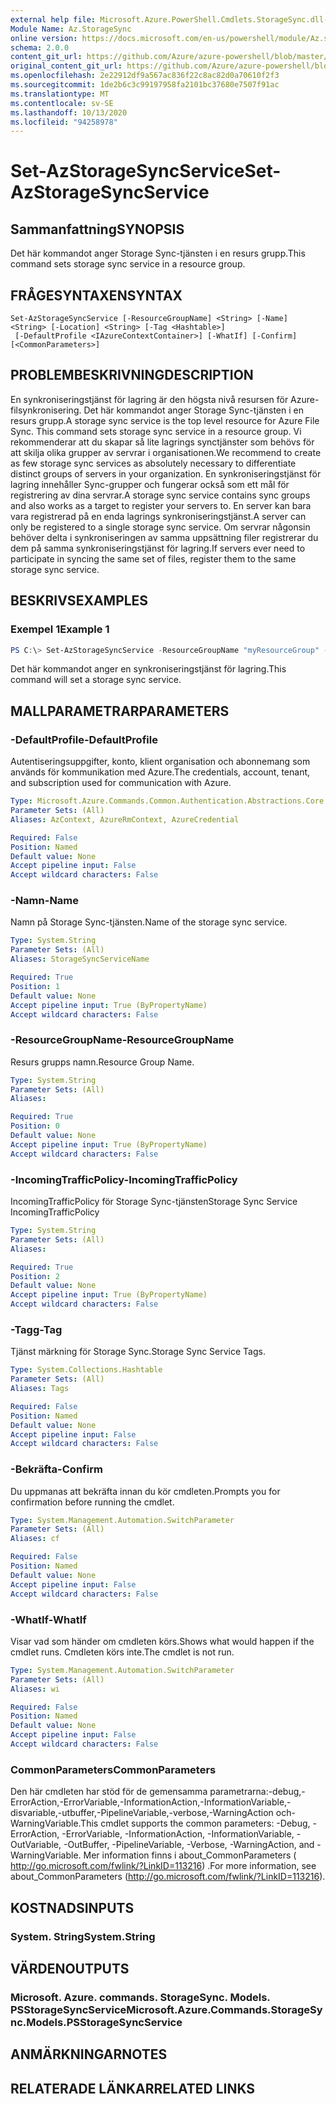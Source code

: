 ```yaml
---
external help file: Microsoft.Azure.PowerShell.Cmdlets.StorageSync.dll-Help.xml
Module Name: Az.StorageSync
online version: https://docs.microsoft.com/en-us/powershell/module/Az.storagesync/set-Azstoragesyncservice
schema: 2.0.0
content_git_url: https://github.com/Azure/azure-powershell/blob/master/src/StorageSync/StorageSync/help/Set-AzStorageSyncService.md
original_content_git_url: https://github.com/Azure/azure-powershell/blob/master/src/StorageSync/StorageSync/help/Set-AzStorageSyncService.md
ms.openlocfilehash: 2e22912df9a567ac836f22c8ac82d0a70610f2f3
ms.sourcegitcommit: 1de2b6c3c99197958fa2101bc37680e7507f91ac
ms.translationtype: MT
ms.contentlocale: sv-SE
ms.lasthandoff: 10/13/2020
ms.locfileid: "94258978"
---
```

# <span data-ttu-id="cc175-101">Set-AzStorageSyncService</span><span class="sxs-lookup"><span data-stu-id="cc175-101">Set-AzStorageSyncService</span></span>

## <span data-ttu-id="cc175-102">Sammanfattning</span><span class="sxs-lookup"><span data-stu-id="cc175-102">SYNOPSIS</span></span>
<span data-ttu-id="cc175-103">Det här kommandot anger Storage Sync-tjänsten i en resurs grupp.</span><span class="sxs-lookup"><span data-stu-id="cc175-103">This command sets storage sync service in a resource group.</span></span>

## <span data-ttu-id="cc175-104">FRÅGESYNTAXEN</span><span class="sxs-lookup"><span data-stu-id="cc175-104">SYNTAX</span></span>

```
Set-AzStorageSyncService [-ResourceGroupName] <String> [-Name] <String> [-Location] <String> [-Tag <Hashtable>]
 [-DefaultProfile <IAzureContextContainer>] [-WhatIf] [-Confirm] [<CommonParameters>]
```

## <span data-ttu-id="cc175-105">PROBLEMBESKRIVNING</span><span class="sxs-lookup"><span data-stu-id="cc175-105">DESCRIPTION</span></span>
<span data-ttu-id="cc175-106">En synkroniseringstjänst för lagring är den högsta nivå resursen för Azure-filsynkronisering. Det här kommandot anger Storage Sync-tjänsten i en resurs grupp.</span><span class="sxs-lookup"><span data-stu-id="cc175-106">A storage sync service is the top level resource for Azure File Sync. This command sets storage sync service in a resource group.</span></span> <span data-ttu-id="cc175-107">Vi rekommenderar att du skapar så lite lagrings synctjänster som behövs för att skilja olika grupper av servrar i organisationen.</span><span class="sxs-lookup"><span data-stu-id="cc175-107">We recommend to create as few storage sync services as absolutely necessary to differentiate distinct groups of servers in your organization.</span></span> <span data-ttu-id="cc175-108">En synkroniseringstjänst för lagring innehåller Sync-grupper och fungerar också som ett mål för registrering av dina servrar.</span><span class="sxs-lookup"><span data-stu-id="cc175-108">A storage sync service contains sync groups and also works as a target to register your servers to.</span></span> <span data-ttu-id="cc175-109">En server kan bara vara registrerad på en enda lagrings synkroniseringstjänst.</span><span class="sxs-lookup"><span data-stu-id="cc175-109">A server can only be registered to a single storage sync service.</span></span> <span data-ttu-id="cc175-110">Om servrar någonsin behöver delta i synkroniseringen av samma uppsättning filer registrerar du dem på samma synkroniseringstjänst för lagring.</span><span class="sxs-lookup"><span data-stu-id="cc175-110">If servers ever need to participate in syncing the same set of files, register them to the same storage sync service.</span></span>

## <span data-ttu-id="cc175-111">BESKRIVS</span><span class="sxs-lookup"><span data-stu-id="cc175-111">EXAMPLES</span></span>

### <span data-ttu-id="cc175-112">Exempel 1</span><span class="sxs-lookup"><span data-stu-id="cc175-112">Example 1</span></span>
```powershell
PS C:\> Set-AzStorageSyncService -ResourceGroupName "myResourceGroup" -StorageSyncServiceName "myStorageSyncServiceName" -IncomingTrafficPolicy "AllowAllTraffic"
```

<span data-ttu-id="cc175-113">Det här kommandot anger en synkroniseringstjänst för lagring.</span><span class="sxs-lookup"><span data-stu-id="cc175-113">This command will set a storage sync service.</span></span>

## <span data-ttu-id="cc175-114">MALLPARAMETRAR</span><span class="sxs-lookup"><span data-stu-id="cc175-114">PARAMETERS</span></span>

### <span data-ttu-id="cc175-115">-DefaultProfile</span><span class="sxs-lookup"><span data-stu-id="cc175-115">-DefaultProfile</span></span>
<span data-ttu-id="cc175-116">Autentiseringsuppgifter, konto, klient organisation och abonnemang som används för kommunikation med Azure.</span><span class="sxs-lookup"><span data-stu-id="cc175-116">The credentials, account, tenant, and subscription used for communication with Azure.</span></span>

```yaml
Type: Microsoft.Azure.Commands.Common.Authentication.Abstractions.Core.IAzureContextContainer
Parameter Sets: (All)
Aliases: AzContext, AzureRmContext, AzureCredential

Required: False
Position: Named
Default value: None
Accept pipeline input: False
Accept wildcard characters: False
```
### <span data-ttu-id="cc175-117">-Namn</span><span class="sxs-lookup"><span data-stu-id="cc175-117">-Name</span></span>
<span data-ttu-id="cc175-118">Namn på Storage Sync-tjänsten.</span><span class="sxs-lookup"><span data-stu-id="cc175-118">Name of the storage sync service.</span></span>

```yaml
Type: System.String
Parameter Sets: (All)
Aliases: StorageSyncServiceName

Required: True
Position: 1
Default value: None
Accept pipeline input: True (ByPropertyName)
Accept wildcard characters: False
```

### <span data-ttu-id="cc175-119">-ResourceGroupName</span><span class="sxs-lookup"><span data-stu-id="cc175-119">-ResourceGroupName</span></span>
<span data-ttu-id="cc175-120">Resurs grupps namn.</span><span class="sxs-lookup"><span data-stu-id="cc175-120">Resource Group Name.</span></span>

```yaml
Type: System.String
Parameter Sets: (All)
Aliases:

Required: True
Position: 0
Default value: None
Accept pipeline input: True (ByPropertyName)
Accept wildcard characters: False
```

### <span data-ttu-id="cc175-121">-IncomingTrafficPolicy</span><span class="sxs-lookup"><span data-stu-id="cc175-121">-IncomingTrafficPolicy</span></span>
<span data-ttu-id="cc175-122">IncomingTrafficPolicy för Storage Sync-tjänsten</span><span class="sxs-lookup"><span data-stu-id="cc175-122">Storage Sync Service IncomingTrafficPolicy</span></span>

```yaml
Type: System.String
Parameter Sets: (All)
Aliases:

Required: True
Position: 2
Default value: None
Accept pipeline input: True (ByPropertyName)
Accept wildcard characters: False
```

### <span data-ttu-id="cc175-123">-Tagg</span><span class="sxs-lookup"><span data-stu-id="cc175-123">-Tag</span></span>
<span data-ttu-id="cc175-124">Tjänst märkning för Storage Sync.</span><span class="sxs-lookup"><span data-stu-id="cc175-124">Storage Sync Service Tags.</span></span>

```yaml
Type: System.Collections.Hashtable
Parameter Sets: (All)
Aliases: Tags

Required: False
Position: Named
Default value: None
Accept pipeline input: False
Accept wildcard characters: False
```

### <span data-ttu-id="cc175-125">-Bekräfta</span><span class="sxs-lookup"><span data-stu-id="cc175-125">-Confirm</span></span>
<span data-ttu-id="cc175-126">Du uppmanas att bekräfta innan du kör cmdleten.</span><span class="sxs-lookup"><span data-stu-id="cc175-126">Prompts you for confirmation before running the cmdlet.</span></span>

```yaml
Type: System.Management.Automation.SwitchParameter
Parameter Sets: (All)
Aliases: cf

Required: False
Position: Named
Default value: None
Accept pipeline input: False
Accept wildcard characters: False
```

### <span data-ttu-id="cc175-127">-WhatIf</span><span class="sxs-lookup"><span data-stu-id="cc175-127">-WhatIf</span></span>
<span data-ttu-id="cc175-128">Visar vad som händer om cmdleten körs.</span><span class="sxs-lookup"><span data-stu-id="cc175-128">Shows what would happen if the cmdlet runs.</span></span> <span data-ttu-id="cc175-129">Cmdleten körs inte.</span><span class="sxs-lookup"><span data-stu-id="cc175-129">The cmdlet is not run.</span></span>

```yaml
Type: System.Management.Automation.SwitchParameter
Parameter Sets: (All)
Aliases: wi

Required: False
Position: Named
Default value: None
Accept pipeline input: False
Accept wildcard characters: False
```

### <span data-ttu-id="cc175-130">CommonParameters</span><span class="sxs-lookup"><span data-stu-id="cc175-130">CommonParameters</span></span>
<span data-ttu-id="cc175-131">Den här cmdleten har stöd för de gemensamma parametrarna:-debug,-ErrorAction,-ErrorVariable,-InformationAction,-InformationVariable,-disvariable,-utbuffer,-PipelineVariable,-verbose,-WarningAction och-WarningVariable.</span><span class="sxs-lookup"><span data-stu-id="cc175-131">This cmdlet supports the common parameters: -Debug, -ErrorAction, -ErrorVariable, -InformationAction, -InformationVariable, -OutVariable, -OutBuffer, -PipelineVariable, -Verbose, -WarningAction, and -WarningVariable.</span></span> <span data-ttu-id="cc175-132">Mer information finns i about_CommonParameters ( http://go.microsoft.com/fwlink/?LinkID=113216) .</span><span class="sxs-lookup"><span data-stu-id="cc175-132">For more information, see about_CommonParameters (http://go.microsoft.com/fwlink/?LinkID=113216).</span></span>

## <span data-ttu-id="cc175-133">KOSTNADS</span><span class="sxs-lookup"><span data-stu-id="cc175-133">INPUTS</span></span>

### <span data-ttu-id="cc175-134">System. String</span><span class="sxs-lookup"><span data-stu-id="cc175-134">System.String</span></span>

## <span data-ttu-id="cc175-135">VÄRDEN</span><span class="sxs-lookup"><span data-stu-id="cc175-135">OUTPUTS</span></span>

### <span data-ttu-id="cc175-136">Microsoft. Azure. commands. StorageSync. Models. PSStorageSyncService</span><span class="sxs-lookup"><span data-stu-id="cc175-136">Microsoft.Azure.Commands.StorageSync.Models.PSStorageSyncService</span></span>

## <span data-ttu-id="cc175-137">ANMÄRKNINGAR</span><span class="sxs-lookup"><span data-stu-id="cc175-137">NOTES</span></span>

## <span data-ttu-id="cc175-138">RELATERADE LÄNKAR</span><span class="sxs-lookup"><span data-stu-id="cc175-138">RELATED LINKS</span></span>
